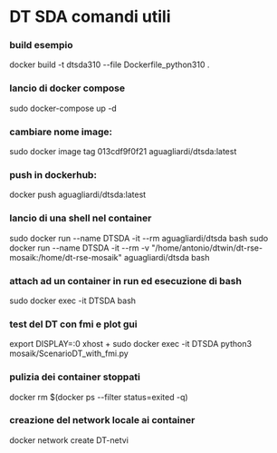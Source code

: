 
# DT SDA comandi utili

### build esempio
docker build -t dtsda310 --file Dockerfile_python310 .
### lancio di docker compose
sudo docker-compose up -d
### cambiare nome image:
sudo docker image tag 013cdf9f0f21 aguagliardi/dtsda:latest
### push in dockerhub:
docker push aguagliardi/dtsda:latest
### lancio di una shell nel container
sudo docker run --name DTSDA -it   --rm aguagliardi/dtsda bash
sudo docker run --name DTSDA -it   --rm -v "/home/antonio/dtwin/dt-rse-mosaik:/home/dt-rse-mosaik" aguagliardi/dtsda bash
### attach ad un container in run ed esecuzione di bash
sudo docker exec -it DTSDA bash
### test del DT con fmi e plot gui
export DISPLAY=:0
xhost +
sudo docker exec -it DTSDA python3 mosaik/ScenarioDT_with_fmi.py
### pulizia dei container stoppati
docker rm $(docker ps --filter status=exited -q)
### creazione del network locale ai container
docker network create DT-netvi

